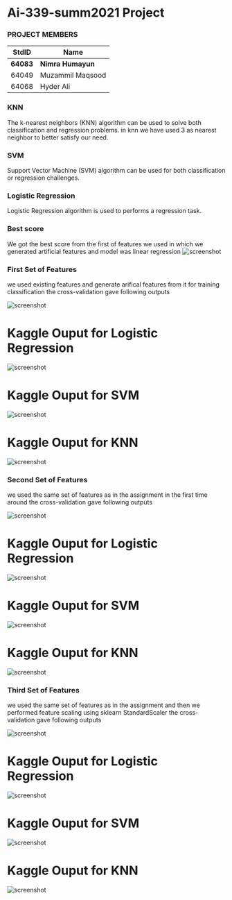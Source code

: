 # Ai-339-summ2021 Project #
### PROJECT MEMBERS ###
StdID | Name
------------ | -------------
**64083** | **Nimra Humayun** 
64049 | Muzammil Maqsood
64068 | Hyder Ali

### KNN ###
The k-nearest neighbors (KNN) algorithm can be used to solve both classification and regression problems. in knn we have used 3 as nearest neighbor to better satisfy our need.

### SVM ###
Support Vector Machine (SVM) algorithm can be used for both classification or regression challenges.

### Logistic Regression ###
Logistic Regression algorithm is used to performs a regression task.

### Best score ###

We got the best score from the first of features we used in which we generated artificial features and model was linear regression
![screenshot](https://github.com/nimrahumayun/Ai-339-summ2021/blob/main/l1.PNG)

### First Set of Features ###

we used existing features and generate arifical features from it for training classification the cross-validation gave following outputs

![screenshot](https://github.com/nimrahumayun/Ai-339-summ2021/blob/main/f1.png)
# Kaggle Ouput for Logistic Regression #
![screenshot](https://github.com/nimrahumayun/Ai-339-summ2021/blob/main/l1.PNG)
# Kaggle Ouput for SVM #
![screenshot](https://github.com/nimrahumayun/Ai-339-summ2021/blob/main/s1.PNG)
# Kaggle Ouput for KNN #
![screenshot](https://github.com/nimrahumayun/Ai-339-summ2021/blob/main/1.PNG)

### Second Set of Features ###
we used the same set of features as in the assignment in the first time around the cross-validation gave following outputs

![screenshot](https://github.com/nimrahumayun/Ai-339-summ2021/blob/main/f2.png)
# Kaggle Ouput for Logistic Regression #
![screenshot](https://github.com/nimrahumayun/Ai-339-summ2021/blob/main/l2.PNG)
# Kaggle Ouput for SVM #
![screenshot](https://github.com/nimrahumayun/Ai-339-summ2021/blob/main/s2.PNG)
# Kaggle Ouput for KNN #
![screenshot](https://github.com/nimrahumayun/Ai-339-summ2021/blob/main/2.PNG)

### Third Set of Features ###
we used the same set of features as in the assignment and then we performed feature scaling using sklearn StandardScaler the cross-validation gave following outputs

![screenshot](https://github.com/nimrahumayun/Ai-339-summ2021/blob/main/f3.png)
# Kaggle Ouput for Logistic Regression #
![screenshot](https://github.com/nimrahumayun/Ai-339-summ2021/blob/main/l3.PNG)
# Kaggle Ouput for SVM #
![screenshot](https://github.com/nimrahumayun/Ai-339-summ2021/blob/main/s3.PNG)
# Kaggle Ouput for KNN #
![screenshot](https://github.com/nimrahumayun/Ai-339-summ2021/blob/main/3.PNG)
